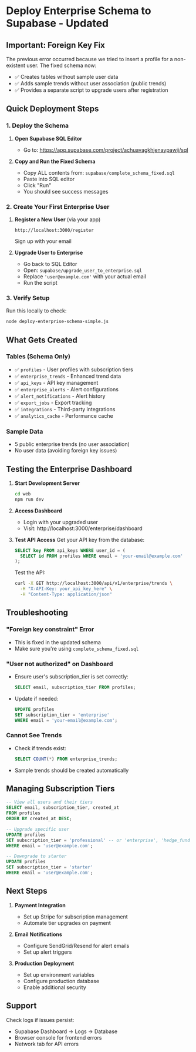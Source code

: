 # Deploy Enterprise Schema to Supabase - Updated

## Important: Foreign Key Fix

The previous error occurred because we tried to insert a profile for a non-existent user. The fixed schema now:
- ✅ Creates tables without sample user data
- ✅ Adds sample trends without user association (public trends)
- ✅ Provides a separate script to upgrade users after registration

## Quick Deployment Steps

### 1. Deploy the Schema

1. **Open Supabase SQL Editor**
   - Go to: https://app.supabase.com/project/achuavagkhjenaypawij/sql

2. **Copy and Run the Fixed Schema**
   - Copy ALL contents from: `supabase/complete_schema_fixed.sql`
   - Paste into SQL editor
   - Click "Run"
   - You should see success messages

### 2. Create Your First Enterprise User

1. **Register a New User** (via your app)
   ```
   http://localhost:3000/register
   ```
   Sign up with your email

2. **Upgrade User to Enterprise**
   - Go back to SQL Editor
   - Open: `supabase/upgrade_user_to_enterprise.sql`
   - Replace `'user@example.com'` with your actual email
   - Run the script

### 3. Verify Setup

Run this locally to check:
```bash
node deploy-enterprise-schema-simple.js
```

## What Gets Created

### Tables (Schema Only)
- ✅ `profiles` - User profiles with subscription tiers
- ✅ `enterprise_trends` - Enhanced trend data
- ✅ `api_keys` - API key management
- ✅ `enterprise_alerts` - Alert configurations
- ✅ `alert_notifications` - Alert history
- ✅ `export_jobs` - Export tracking
- ✅ `integrations` - Third-party integrations
- ✅ `analytics_cache` - Performance cache

### Sample Data
- 5 public enterprise trends (no user association)
- No user data (avoiding foreign key issues)

## Testing the Enterprise Dashboard

1. **Start Development Server**
   ```bash
   cd web
   npm run dev
   ```

2. **Access Dashboard**
   - Login with your upgraded user
   - Visit: http://localhost:3000/enterprise/dashboard

3. **Test API Access**
   Get your API key from the database:
   ```sql
   SELECT key FROM api_keys WHERE user_id = (
     SELECT id FROM profiles WHERE email = 'your-email@example.com'
   );
   ```

   Test the API:
   ```bash
   curl -X GET http://localhost:3000/api/v1/enterprise/trends \
     -H "X-API-Key: your_api_key_here" \
     -H "Content-Type: application/json"
   ```

## Troubleshooting

### "Foreign key constraint" Error
- This is fixed in the updated schema
- Make sure you're using `complete_schema_fixed.sql`

### "User not authorized" on Dashboard
- Ensure user's subscription_tier is set correctly:
  ```sql
  SELECT email, subscription_tier FROM profiles;
  ```
- Update if needed:
  ```sql
  UPDATE profiles 
  SET subscription_tier = 'enterprise' 
  WHERE email = 'your-email@example.com';
  ```

### Cannot See Trends
- Check if trends exist:
  ```sql
  SELECT COUNT(*) FROM enterprise_trends;
  ```
- Sample trends should be created automatically

## Managing Subscription Tiers

```sql
-- View all users and their tiers
SELECT email, subscription_tier, created_at 
FROM profiles 
ORDER BY created_at DESC;

-- Upgrade specific user
UPDATE profiles 
SET subscription_tier = 'professional' -- or 'enterprise', 'hedge_fund'
WHERE email = 'user@example.com';

-- Downgrade to starter
UPDATE profiles 
SET subscription_tier = 'starter'
WHERE email = 'user@example.com';
```

## Next Steps

1. **Payment Integration**
   - Set up Stripe for subscription management
   - Automate tier upgrades on payment

2. **Email Notifications**
   - Configure SendGrid/Resend for alert emails
   - Set up alert triggers

3. **Production Deployment**
   - Set up environment variables
   - Configure production database
   - Enable additional security

## Support

Check logs if issues persist:
- Supabase Dashboard → Logs → Database
- Browser console for frontend errors
- Network tab for API errors